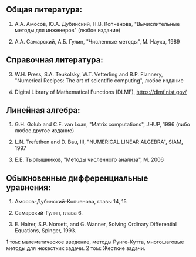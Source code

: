 Общая литература:
-----------------

1. А.А. Амосов, Ю.А. Дубинский, Н.В. Копченова, "Вычислительные методы для инженеров"
(любое издание)

2. А.А. Самарский, А.Б. Гулин, "Численные методы", М. Наука, 1989


Справочная литература:
----------------------

3. 	W.H. Press, S.A. Teukolsky, W.T. Vetterling and B.P. Flannery,
   "Numerical Recipes: The art of scientific computing", любое издание

4. Digital Library of Mathematical Functions (DLMF), https://dlmf.nist.gov/


Линейная алгебра:
-----------------

1. G.H. Golub and C.F. van Loan, "Matrix computations", JHUP, 1996
(либо любое другое издание)

2. L.N. Trefethen and D. Bau, III, "NUMERICAL LINEAR ALGEBRA", SIAM, 1997

3. Е.Е. Тыртышников, "Методы численного анализа", М. 2006



Обыкновенные дифференциальные уравнения:
----------------------------------------

1. Амосов-Дубинский-Копченова, главы 14, 15

2. Самарский-Гулин, глава 6.

3. E. Hairer, S.P. Norsett, and G. Wanner, Solving Ordinary Differential Equations,
Spinger, 1993.

1 том: математическое введение, методы Рунге-Кутта, многошаговые методы
для нежестких задачи.
2 том: Жесткие задачи.
